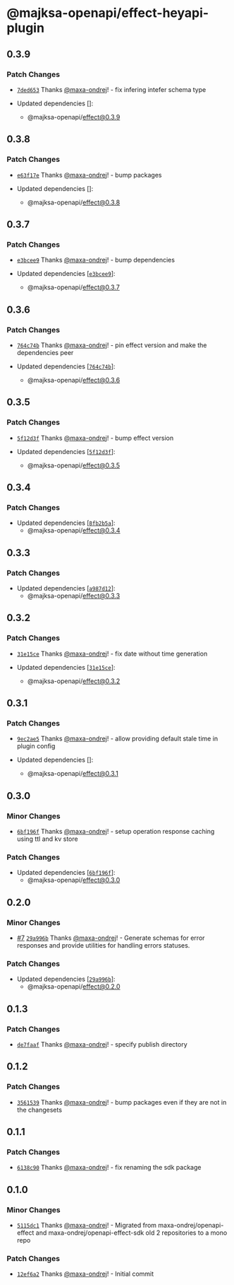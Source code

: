 # @majksa-openapi/effect-heyapi-plugin

## 0.3.9

### Patch Changes

- [`7ded653`](https://github.com/maxa-ondrej/openapi/commit/7ded653f00258be2de1e5c4fe8276b8200adef1f) Thanks [@maxa-ondrej](https://github.com/maxa-ondrej)! - fix infering intefer schema type

- Updated dependencies []:
  - @majksa-openapi/effect@0.3.9

## 0.3.8

### Patch Changes

- [`e63f17e`](https://github.com/maxa-ondrej/openapi/commit/e63f17eb53ebbe6808c5cff1e40252737ed093db) Thanks [@maxa-ondrej](https://github.com/maxa-ondrej)! - bump packages

- Updated dependencies []:
  - @majksa-openapi/effect@0.3.8

## 0.3.7

### Patch Changes

- [`e3bcee9`](https://github.com/maxa-ondrej/openapi/commit/e3bcee9a38ba3ab88e22ba53a9c4e7101bc230c0) Thanks [@maxa-ondrej](https://github.com/maxa-ondrej)! - bump dependencies

- Updated dependencies [[`e3bcee9`](https://github.com/maxa-ondrej/openapi/commit/e3bcee9a38ba3ab88e22ba53a9c4e7101bc230c0)]:
  - @majksa-openapi/effect@0.3.7

## 0.3.6

### Patch Changes

- [`764c74b`](https://github.com/maxa-ondrej/openapi/commit/764c74bb5125d5bb492290c15e4d0850120ea5a1) Thanks [@maxa-ondrej](https://github.com/maxa-ondrej)! - pin effect version and make the dependencies peer

- Updated dependencies [[`764c74b`](https://github.com/maxa-ondrej/openapi/commit/764c74bb5125d5bb492290c15e4d0850120ea5a1)]:
  - @majksa-openapi/effect@0.3.6

## 0.3.5

### Patch Changes

- [`5f12d3f`](https://github.com/maxa-ondrej/openapi/commit/5f12d3f221439bb7f2d729bac3080f993bba6085) Thanks [@maxa-ondrej](https://github.com/maxa-ondrej)! - bump effect version

- Updated dependencies [[`5f12d3f`](https://github.com/maxa-ondrej/openapi/commit/5f12d3f221439bb7f2d729bac3080f993bba6085)]:
  - @majksa-openapi/effect@0.3.5

## 0.3.4

### Patch Changes

- Updated dependencies [[`8fb2b5a`](https://github.com/maxa-ondrej/openapi/commit/8fb2b5a568163bd4086cf8445b57702fe016a1c7)]:
  - @majksa-openapi/effect@0.3.4

## 0.3.3

### Patch Changes

- Updated dependencies [[`a987d12`](https://github.com/maxa-ondrej/openapi/commit/a987d122ea1073c22e9bb119a520d8881c90ab93)]:
  - @majksa-openapi/effect@0.3.3

## 0.3.2

### Patch Changes

- [`31e15ce`](https://github.com/maxa-ondrej/openapi/commit/31e15ce3ed1db3ef7128d686b81ebdb0675bd50a) Thanks [@maxa-ondrej](https://github.com/maxa-ondrej)! - fix date without time generation

- Updated dependencies [[`31e15ce`](https://github.com/maxa-ondrej/openapi/commit/31e15ce3ed1db3ef7128d686b81ebdb0675bd50a)]:
  - @majksa-openapi/effect@0.3.2

## 0.3.1

### Patch Changes

- [`9ec2ae5`](https://github.com/maxa-ondrej/openapi/commit/9ec2ae5087d51ee306dfd67357cad6aba258fc2d) Thanks [@maxa-ondrej](https://github.com/maxa-ondrej)! - allow providing default stale time in plugin config

- Updated dependencies []:
  - @majksa-openapi/effect@0.3.1

## 0.3.0

### Minor Changes

- [`6bf196f`](https://github.com/maxa-ondrej/openapi/commit/6bf196fa1915dbf829fb7c9314f884c40ad3aa29) Thanks [@maxa-ondrej](https://github.com/maxa-ondrej)! - setup operation response caching using ttl and kv store

### Patch Changes

- Updated dependencies [[`6bf196f`](https://github.com/maxa-ondrej/openapi/commit/6bf196fa1915dbf829fb7c9314f884c40ad3aa29)]:
  - @majksa-openapi/effect@0.3.0

## 0.2.0

### Minor Changes

- [#7](https://github.com/maxa-ondrej/openapi/pull/7) [`29a996b`](https://github.com/maxa-ondrej/openapi/commit/29a996b07d8934aec4aaa64e6fb92178331310c3) Thanks [@maxa-ondrej](https://github.com/maxa-ondrej)! - Generate schemas for error responses and provide utilities for handling errors statuses.

### Patch Changes

- Updated dependencies [[`29a996b`](https://github.com/maxa-ondrej/openapi/commit/29a996b07d8934aec4aaa64e6fb92178331310c3)]:
  - @majksa-openapi/effect@0.2.0

## 0.1.3

### Patch Changes

- [`de7faaf`](https://github.com/maxa-ondrej/openapi/commit/de7faafc1bd4c9778921d007278c4fd83ee11bf5) Thanks [@maxa-ondrej](https://github.com/maxa-ondrej)! - specify publish directory

## 0.1.2

### Patch Changes

- [`3561539`](https://github.com/maxa-ondrej/openapi/commit/35615395d6dc5034a2833b4a5438a6ff7507b9e5) Thanks [@maxa-ondrej](https://github.com/maxa-ondrej)! - bump packages even if they are not in the changesets

## 0.1.1

### Patch Changes

- [`6138c90`](https://github.com/maxa-ondrej/openapi/commit/6138c90108d5a5a35c5e8bc202d21f64a02532db) Thanks [@maxa-ondrej](https://github.com/maxa-ondrej)! - fix renaming the sdk package

## 0.1.0

### Minor Changes

- [`5115dc1`](https://github.com/maxa-ondrej/openapi/commit/5115dc122a1db28ea52da223b84df2733f9991f1) Thanks [@maxa-ondrej](https://github.com/maxa-ondrej)! - Migrated from maxa-ondrej/openapi-effect and maxa-ondrej/openapi-effect-sdk old 2 repositories to a mono repo

### Patch Changes

- [`12ef6a2`](https://github.com/maxa-ondrej/openapi/commit/12ef6a2261eaadaf217146694ac0fa5b7167c9e0) Thanks [@maxa-ondrej](https://github.com/maxa-ondrej)! - Initial commit
